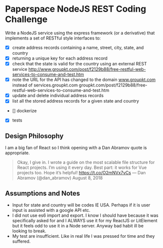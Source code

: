 # Paperspace NodeJS REST Coding Challenge

Write a NodeJS service using the express framework (or a derivative) that implements a set of RESTful style interfaces to:

- [x] create address records containing a name, street, city, state, and country
- [x] returning a unique key for each address record
- [x] check that the state is valid for the country using an external REST service http://www.groupkt.com/post/f2129b88/free-restful-web-services-to-consume-and-test.htm
- [x] note the URL for the API has changed to the domain www.groupkt.com instead of services.groupkt.com groupkt.com/post/f2129b88/free-restful-web-services-to-consume-and-test.htm
- [x] update and delete individual address records
- [x] list all the stored address records for a given state and country
- [] dockerize
- [x] tests

## Design Philosophy

I am a big fan of React so I think opening with a Dan Abramov quote is appropriate.

> Okay, I give in. I wrote a guide on the most scalable file structure for React projects. I’m using it every day. Best part: it works for Vue projects too. Hope it’s helpful! https://t.co/O2mNVx7vCs
> — Dan Abramov (@dan_abramov) August 8, 2018

## Assumptions and Notes

- Input for state and country will be codes IE USA. Perhaps if it is user input is assisted with a google API etc.
- I did not use es6 import and export. I know I should have because it was specifically asked for and I ALWAYS use it for my ReactJS or LitElement but it feels odd to use it in a Node server. Anyway bad habit ill be looking to break.
- My test are insufficient. Like in real life I was pressed for time and they suffered.
